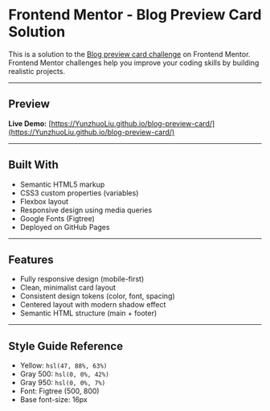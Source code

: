 # Frontend Mentor - Blog Preview Card Solution

This is a solution to the [Blog preview card challenge](https://www.frontendmentor.io/challenges/blog-preview-card-ckPaj01IcS) on Frontend Mentor.  
Frontend Mentor challenges help you improve your coding skills by building realistic projects.

---

## Preview

**Live Demo:** [https://YunzhuoLiu.github.io/blog-preview-card/](https://YunzhuoLiu.github.io/blog-preview-card/)

---

## Built With

- Semantic HTML5 markup  
- CSS3 custom properties (variables)  
- Flexbox layout  
- Responsive design using media queries  
- Google Fonts (Figtree)  
- Deployed on GitHub Pages

---

## Features

- Fully responsive design (mobile-first)
- Clean, minimalist card layout  
- Consistent design tokens (color, font, spacing)  
- Centered layout with modern shadow effect  
- Semantic HTML structure (main + footer)

---

## Style Guide Reference

- Yellow: `hsl(47, 88%, 63%)`  
- Gray 500: `hsl(0, 0%, 42%)`  
- Gray 950: `hsl(0, 0%, 7%)`  
- Font: Figtree (500, 800)  
- Base font-size: 16px  
